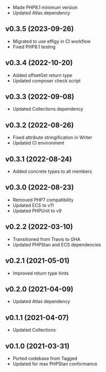 * Made PHP8.1 minimum version
* Updated Atlas dependency

## v0.3.5 (2023-09-26)
* Migrated to use effigy in CI workflow
* Fixed PHP8.1 testing

## v0.3.4 (2022-10-20)
* Added offsetGet return type
* Updated composer check script

## v0.3.3 (2022-09-08)
* Updated Collections dependency

## v0.3.2 (2022-08-26)
* Fixed attribute stringification in Writer
* Updated CI environment

## v0.3.1 (2022-08-24)
* Added concrete types to all members

## v0.3.0 (2022-08-23)
* Removed PHP7 compatibility
* Updated ECS to v11
* Updated PHPUnit to v9

## v0.2.2 (2022-03-10)
* Transitioned from Travis to GHA
* Updated PHPStan and ECS dependencies

## v0.2.1 (2021-05-01)
* Improved return type hints

## v0.2.0 (2021-04-09)
* Updated Atlas dependency

## v0.1.1 (2021-04-07)
* Updated Collections

## v0.1.0 (2021-03-31)
* Ported codebase from Tagged
* Updated for max PHPStan conformance
